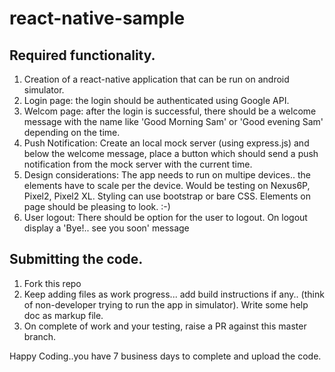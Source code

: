 # react-native-sample

Required functionality. 
--------------------------------
1. Creation of a react-native application that can be run on android simulator. 
2. Login page: the login should be authenticated using Google API. 
3. Welcom page: after the login is successful, there should be a welcome message with the name like 'Good Morning Sam' or 'Good evening Sam' depending on the time. 
4. Push Notification: Create an local mock server (using express.js) and below the welcome message, place a button which should send a push notification from the mock server with the current time.
5. Design considerations: The app needs to run on multipe devices.. the elements have to scale per the device. Would be testing on Nexus6P, Pixel2, Pixel2 XL. Styling can use bootstrap or bare CSS. Elements on page should be pleasing to look. :-) 
6. User logout: There should be option for the user to logout. On logout display a 'Bye!.. see you soon' message

Submitting the code.
----------------------------------
1. Fork this repo 
2. Keep adding files as work progress... add build instructions if any.. (think of non-developer trying to run the app in simulator). Write some help doc as markup file. 
3. On complete of work and your testing, raise a PR against this master branch. 


Happy Coding..you have 7 business days to complete and upload the code. 

